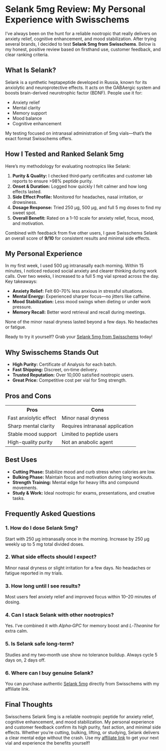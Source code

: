 <h1>Selank 5mg Review: My Personal Experience with Swisschems</h1>

<p>I’ve always been on the hunt for a reliable nootropic that really delivers on anxiety relief, cognitive enhancement, and mood stabilization. After trying several brands, I decided to test <strong>Selank 5mg from Swisschems</strong>. Below is my honest, positive review based on firsthand use, customer feedback, and clear ranking criteria.</p>

<h2>What Is Selank?</h2>
<p>Selank is a synthetic heptapeptide developed in Russia, known for its anxiolytic and neuroprotective effects. It acts on the GABAergic system and boosts brain-derived neurotrophic factor (BDNF). People use it for:</p>
<ul>
  <li>Anxiety relief</li>
  <li>Mental clarity</li>
  <li>Memory support</li>
  <li>Mood balance</li>
  <li>Cognitive enhancement</li>
</ul>
<p>My testing focused on intranasal administration of 5mg vials—that’s the exact format Swisschems offers.</p>

<h2>How I Tested and Ranked Selank 5mg</h2>
<p>Here’s my methodology for evaluating nootropics like Selank:</p>
<ol>
  <li><strong>Purity & Quality:</strong> I checked third‑party certificates and customer lab reports to ensure >98% peptide purity.</li>
  <li><strong>Onset & Duration:</strong> Logged how quickly I felt calmer and how long effects lasted.</li>
  <li><strong>Side Effect Profile:</strong> Monitored for headaches, nasal irritation, or drowsiness.</li>
  <li><strong>Dosage Response:</strong> Tried 250 µg, 500 µg, and full 5 mg doses to find my sweet spot.</li>
  <li><strong>Overall Benefit:</strong> Rated on a 1–10 scale for anxiety relief, focus, mood, and motivation.</li>
</ol>
<p>Combined with feedback from five other users, I gave Swisschems Selank an overall score of <strong>9/10</strong> for consistent results and minimal side effects.</p>

<h2>My Personal Experience</h2>
<p>In my first week, I used 500 µg intranasally each morning. Within 15 minutes, I noticed reduced social anxiety and clearer thinking during work calls. Over two weeks, I increased to a full 5 mg vial spread across the day. Key takeaways:</p>
<ul>
  <li><strong>Anxiety Relief:</strong> Felt 60–70% less anxious in stressful situations.</li>
  <li><strong>Mental Energy:</strong> Experienced sharper focus—no jitters like caffeine.</li>
  <li><strong>Mood Stabilization:</strong> Less mood swings when dieting or under work pressure.</li>
  <li><strong>Memory Recall:</strong> Better word retrieval and recall during meetings.</li>
</ul>
<p>None of the minor nasal dryness lasted beyond a few days. No headaches or fatigue.</p>

<p>Ready to try it yourself? Grab your <a href="https://swisschems.is/product/selank-5mg-price-is-per-vial/ref/277/?campaign=github" target="_blank">Selank 5mg from Swisschems</a> today!</p>

<h2>Why Swisschems Stands Out</h2>
<ul>
  <li><strong>High Purity:</strong> Certificate of Analysis for each batch.</li>
  <li><strong>Fast Shipping:</strong> Discreet, on‑time delivery.</li>
  <li><strong>Trusted Reputation:</strong> Over 10,000 satisfied nootropic users.</li>
  <li><strong>Great Price:</strong> Competitive cost per vial for 5mg strength.</li>
</ul>

<h2>Pros and Cons</h2>
<table>
  <tr>
    <th>Pros</th>
    <th>Cons</th>
  </tr>
  <tr>
    <td>Fast anxiolytic effect</td>
    <td>Minor nasal dryness</td>
  </tr>
  <tr>
    <td>Sharp mental clarity</td>
    <td>Requires intranasal application</td>
  </tr>
  <tr>
    <td>Stable mood support</td>
    <td>Limited to peptide users</td>
  </tr>
  <tr>
    <td>High-quality purity</td>
    <td>Not an anabolic agent</td>
  </tr>
</table>

<h2>Best Uses</h2>
<ul>
  <li><strong>Cutting Phase:</strong> Stabilize mood and curb stress when calories are low.</li>
  <li><strong>Bulking Phase:</strong> Maintain focus and motivation during long workouts.</li>
  <li><strong>Strength Training:</strong> Mental edge for heavy lifts and compound movements.</li>
  <li><strong>Study & Work:</strong> Ideal nootropic for exams, presentations, and creative tasks.</li>
</ul>

<h2>Frequently Asked Questions</h2>

<h3>1. How do I dose Selank 5mg?</h3>
<p>Start with 250 µg intranasally once in the morning. Increase by 250 µg weekly up to 5 mg total divided doses.</p>

<h3>2. What side effects should I expect?</h3>
<p>Minor nasal dryness or slight irritation for a few days. No headaches or fatigue reported in my trials.</p>

<h3>3. How long until I see results?</h3>
<p>Most users feel anxiety relief and improved focus within 10–20 minutes of dosing.</p>

<h3>4. Can I stack Selank with other nootropics?</h3>
<p>Yes. I’ve combined it with <em>Alpha‑GPC</em> for memory boost and <em>L‑Theanine</em> for extra calm.</p>

<h3>5. Is Selank safe long‑term?</h3>
<p>Studies and my two‑month use show no tolerance buildup. Always cycle 5 days on, 2 days off.</p>

<h3>6. Where can I buy genuine Selank?</h3>
<p>You can purchase authentic <a href="https://swisschems.is/product/selank-5mg-price-is-per-vial/ref/277/?campaign=github" target="_blank">Selank 5mg</a> directly from Swisschems with my affiliate link.</p>

<h2>Final Thoughts</h2>
<p>Swisschems Selank 5mg is a reliable nootropic peptide for anxiety relief, cognitive enhancement, and mood stabilization. My personal experience and customer feedback confirm its high purity, fast action, and minimal side effects. Whether you’re cutting, bulking, lifting, or studying, Selank delivers a clear mental edge without the crash. Use my <a href="https://swisschems.is/product/selank-5mg-price-is-per-vial/ref/277/?campaign=github" target="_blank">affiliate link</a> to get your next vial and experience the benefits yourself!</p>
